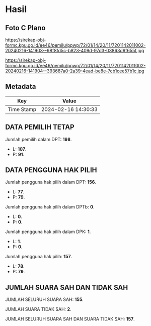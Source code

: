 # Hasil

## Foto C Plano

https://sirekap-obj-formc.kpu.go.id/ee46/pemilu/ppwp/72/01/14/20/11/7201142011002-20240216-141903--98f8fd5c-b823-409d-97d3-03863d9f655f.jpg

https://sirekap-obj-formc.kpu.go.id/ee46/pemilu/ppwp/72/01/14/20/11/7201142011002-20240216-141904--393687a0-2a39-4ead-be8e-7cb1cee57b1c.jpg


## Metadata

| Key        | Value               |
| ---------- | ------------------- |
| Time Stamp | 2024-02-16 14:30:33 |


## DATA PEMILIH TETAP

Jumlah pemilih dalam DPT: **198**.
 * L: **107**.
 * P: **91**.

## DATA PENGGUNA HAK PILIH

Jumlah pengguna hak pilih dalam DPT: **156**.
 * L: **77**.
 * P: **79**.

Jumlah pengguna hak pilih dalam DPTb: **0**.
 * L: **0**.
 * P: **0**.

Jumlah pengguna hak pilih dalam DPK: **1**.
 * L: **1**.
 * P: **0**.

Jumlah pengguna hak pilih: **157**.
 * L: **78**.
 * P: **79**.

## JUMLAH SUARA SAH DAN TIDAK SAH

JUMLAH SELURUH SUARA SAH: **155**.

JUMLAH SUARA TIDAK SAH: **2**.

JUMLAH SELURUH SUARA SAH DAN SUARA TIDAK SAH: **157**.


